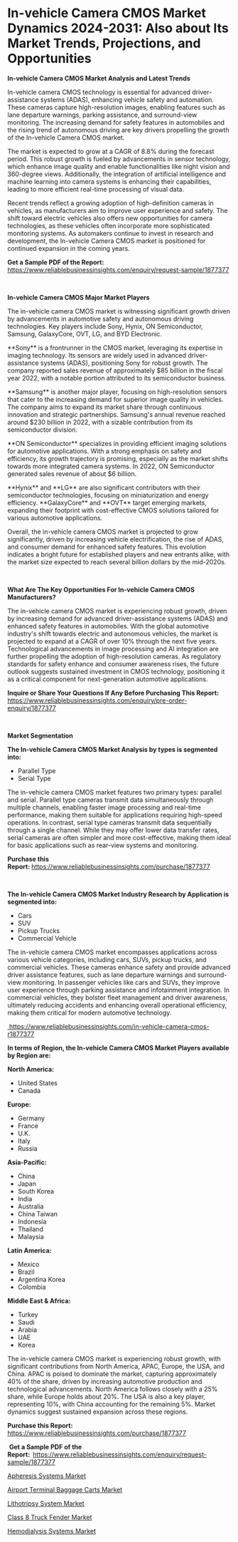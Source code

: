 <p><h1>In-vehicle Camera CMOS Market Dynamics 2024-2031: Also about Its Market Trends, Projections, and Opportunities</h1></p><p><strong>In-vehicle Camera CMOS Market Analysis and Latest Trends</strong></p>
<p><p>In-vehicle camera CMOS technology is essential for advanced driver-assistance systems (ADAS), enhancing vehicle safety and automation. These cameras capture high-resolution images, enabling features such as lane departure warnings, parking assistance, and surround-view monitoring. The increasing demand for safety features in automobiles and the rising trend of autonomous driving are key drivers propelling the growth of the In-vehicle Camera CMOS market.</p><p>The market is expected to grow at a CAGR of 8.8% during the forecast period. This robust growth is fueled by advancements in sensor technology, which enhance image quality and enable functionalities like night vision and 360-degree views. Additionally, the integration of artificial intelligence and machine learning into camera systems is enhancing their capabilities, leading to more efficient real-time processing of visual data.</p><p>Recent trends reflect a growing adoption of high-definition cameras in vehicles, as manufacturers aim to improve user experience and safety. The shift toward electric vehicles also offers new opportunities for camera technologies, as these vehicles often incorporate more sophisticated monitoring systems. As automakers continue to invest in research and development, the In-vehicle Camera CMOS market is positioned for continued expansion in the coming years.</p></p>
<p><strong>Get a Sample PDF of the Report:&nbsp;</strong> <a href="https://www.reliablebusinessinsights.com/enquiry/request-sample/1877377?utm_campaign=57&utm_medium=2&utm_source=Github&utm_content=ia&utm_term=04112024&utm_id=in-vehicle-camera-cmos">https://www.reliablebusinessinsights.com/enquiry/request-sample/1877377</a></p>
<p>&nbsp;</p>
<p><strong>In-vehicle Camera CMOS Major Market Players</strong></p>
<p><p>The in-vehicle camera CMOS market is witnessing significant growth driven by advancements in automotive safety and autonomous driving technologies. Key players include Sony, Hynix, ON Semiconductor, Samsung, GalaxyCore, OVT, LG, and BYD Electronic.</p><p>**Sony** is a frontrunner in the CMOS market, leveraging its expertise in imaging technology. Its sensors are widely used in advanced driver-assistance systems (ADAS), positioning Sony for robust growth. The company reported sales revenue of approximately $85 billion in the fiscal year 2022, with a notable portion attributed to its semiconductor business.</p><p>**Samsung** is another major player, focusing on high-resolution sensors that cater to the increasing demand for superior image quality in vehicles. The company aims to expand its market share through continuous innovation and strategic partnerships. Samsung's annual revenue reached around $230 billion in 2022, with a sizable contribution from its semiconductor division.</p><p>**ON Semiconductor** specializes in providing efficient imaging solutions for automotive applications. With a strong emphasis on safety and efficiency, its growth trajectory is promising, especially as the market shifts towards more integrated camera systems. In 2022, ON Semiconductor generated sales revenue of about $6 billion.</p><p>**Hynix** and **LG** are also significant contributors with their semiconductor technologies, focusing on miniaturization and energy efficiency. **GalaxyCore** and **OVT** target emerging markets, expanding their footprint with cost-effective CMOS solutions tailored for various automotive applications.</p><p>Overall, the in-vehicle camera CMOS market is projected to grow significantly, driven by increasing vehicle electrification, the rise of ADAS, and consumer demand for enhanced safety features. This evolution indicates a bright future for established players and new entrants alike, with the market size expected to reach several billion dollars by the mid-2020s.</p></p>
<p>&nbsp;</p>
<p><strong>What Are The Key Opportunities For In-vehicle Camera CMOS Manufacturers?</strong></p>
<p><p>The in-vehicle camera CMOS market is experiencing robust growth, driven by increasing demand for advanced driver-assistance systems (ADAS) and enhanced safety features in automobiles. With the global automotive industry's shift towards electric and autonomous vehicles, the market is projected to expand at a CAGR of over 10% through the next five years. Technological advancements in image processing and AI integration are further propelling the adoption of high-resolution cameras. As regulatory standards for safety enhance and consumer awareness rises, the future outlook suggests sustained investment in CMOS technology, positioning it as a critical component for next-generation automotive applications.</p></p>
<p><strong>Inquire or Share Your Questions If Any Before Purchasing This Report:</strong> <a href="https://www.reliablebusinessinsights.com/enquiry/pre-order-enquiry/1877377?utm_campaign=57&utm_medium=2&utm_source=Github&utm_content=ia&utm_term=04112024&utm_id=in-vehicle-camera-cmos">https://www.reliablebusinessinsights.com/enquiry/pre-order-enquiry/1877377</a></p>
<p>&nbsp;</p>
<p><strong>Market Segmentation</strong></p>
<p><strong>The In-vehicle Camera CMOS Market Analysis by types is segmented into:</strong></p>
<p><ul><li>Parallel Type</li><li>Serial Type</li></ul></p>
<p><p>The in-vehicle camera CMOS market features two primary types: parallel and serial. Parallel type cameras transmit data simultaneously through multiple channels, enabling faster image processing and real-time performance, making them suitable for applications requiring high-speed operations. In contrast, serial type cameras transmit data sequentially through a single channel. While they may offer lower data transfer rates, serial cameras are often simpler and more cost-effective, making them ideal for basic applications such as rear-view systems and monitoring.</p></p>
<p><strong>Purchase this Report:&nbsp;</strong><a href="https://www.reliablebusinessinsights.com/purchase/1877377?utm_campaign=57&utm_medium=2&utm_source=Github&utm_content=ia&utm_term=04112024&utm_id=in-vehicle-camera-cmos">https://www.reliablebusinessinsights.com/purchase/1877377</a></p>
<p>&nbsp;</p>
<p><strong>The In-vehicle Camera CMOS Market Industry Research by Application is segmented into:</strong></p>
<p><ul><li>Cars</li><li>SUV</li><li>Pickup Trucks</li><li>Commercial Vehicle</li></ul></p>
<p><p>The in-vehicle camera CMOS market encompasses applications across various vehicle categories, including cars, SUVs, pickup trucks, and commercial vehicles. These cameras enhance safety and provide advanced driver assistance features, such as lane departure warnings and surround-view monitoring. In passenger vehicles like cars and SUVs, they improve user experience through parking assistance and infotainment integration. In commercial vehicles, they bolster fleet management and driver awareness, ultimately reducing accidents and enhancing overall operational efficiency, making them critical for modern automotive technology.</p></p>
<p><a href="https://www.reliablebusinessinsights.com/in-vehicle-camera-cmos-r1877377?utm_campaign=57&utm_medium=2&utm_source=Github&utm_content=ia&utm_term=04112024&utm_id=in-vehicle-camera-cmos">&nbsp;https://www.reliablebusinessinsights.com/in-vehicle-camera-cmos-r1877377</a></p>
<p><strong>In terms of Region, the In-vehicle Camera CMOS Market Players available by Region are:</strong></p>
<p>
    <p> <strong> North America: </strong>
        <ul>
            <li>United States</li>
            <li>Canada</li>
        </ul>
        </p> 
    <p> <strong> Europe: </strong>
        <ul>
            <li>Germany</li>
            <li>France</li>
            <li>U.K.</li>
            <li>Italy</li>
            <li>Russia</li>
        </ul>
        </p> 
    <p> <strong> Asia-Pacific: </strong>
        <ul>
            <li>China</li>
            <li>Japan</li>
            <li>South Korea</li>
            <li>India</li>
            <li>Australia</li>
            <li>China Taiwan</li>
            <li>Indonesia</li>
            <li>Thailand</li>
            <li>Malaysia</li>
        </ul>
        </p> 
    <p> <strong> Latin America: </strong>
        <ul>
            <li>Mexico</li>
            <li>Brazil</li>
            <li>Argentina Korea</li>
            <li>Colombia</li>
        </ul>
        </p> 
    <p> <strong> Middle East & Africa: </strong>
        <ul>
            <li>Turkey</li>
            <li>Saudi</li>
            <li>Arabia</li>
            <li>UAE</li>
            <li>Korea</li>
        </ul>
    </p>
    </p>
<p><p>The in-vehicle camera CMOS market is experiencing robust growth, with significant contributions from North America, APAC, Europe, the USA, and China. APAC is poised to dominate the market, capturing approximately 40% of the share, driven by increasing automotive production and technological advancements. North America follows closely with a 25% share, while Europe holds about 20%. The USA is also a key player, representing 10%, with China accounting for the remaining 5%. Market dynamics suggest sustained expansion across these regions.</p></p>
<p><strong>Purchase this Report: </strong><a href="https://www.reliablebusinessinsights.com/purchase/1877377?utm_campaign=57&utm_medium=2&utm_source=Github&utm_content=ia&utm_term=04112024&utm_id=in-vehicle-camera-cmos">https://www.reliablebusinessinsights.com/purchase/1877377</a></p>
<p>&nbsp;<strong>Get a Sample PDF of the Report:&nbsp;&nbsp;</strong><a href="https://www.reliablebusinessinsights.com/enquiry/request-sample/1877377?utm_campaign=57&utm_medium=2&utm_source=Github&utm_content=ia&utm_term=04112024&utm_id=in-vehicle-camera-cmos">https://www.reliablebusinessinsights.com/enquiry/request-sample/1877377</a></p>
<p><strong></strong></p>
<p><p><a href="https://issuu.com/reportprime-2/docs/apheresis-systems-market-size-2030._a0e8fb9564cf38?utm_campaign=57&utm_medium=2&utm_source=Github&utm_content=ia&utm_term=04112024&utm_id=in-vehicle-camera-cmos">Apheresis Systems Market</a></p><p><a href="https://github.com/tenoreduwagley4rt/Market-Research-Report-List-1/blob/main/airport-terminal-baggage-carts-market.md?utm_campaign=57&utm_medium=2&utm_source=Github&utm_content=ia&utm_term=04112024&utm_id=in-vehicle-camera-cmos">Airport Terminal Baggage Carts Market</a></p><p><a href="https://issuu.com/reportprime-2/docs/lithotripsy-system-market-size-2030_4163bacb0dc25d?utm_campaign=57&utm_medium=2&utm_source=Github&utm_content=ia&utm_term=04112024&utm_id=in-vehicle-camera-cmos">Lithotripsy System Market</a></p><p><a href="https://github.com/lourdestd6bs/Market-Research-Report-List-1/blob/main/class-8-truck-fender-market.md?utm_campaign=57&utm_medium=2&utm_source=Github&utm_content=ia&utm_term=04112024&utm_id=in-vehicle-camera-cmos">Class 8 Truck Fender Market</a></p><p><a href="https://issuu.com/reportprime-2/docs/hemodialysis-systems-market-size-20_992691f253477b?utm_campaign=57&utm_medium=2&utm_source=Github&utm_content=ia&utm_term=04112024&utm_id=in-vehicle-camera-cmos">Hemodialysis Systems Market</a></p></p>